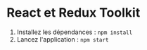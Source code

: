 # React et Redux Toolkit

1. Installez les dépendances : `npm install`
2. Lancez l'application : `npm start`
